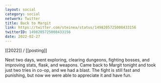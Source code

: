 ```yaml
---
layout: social
category: social
network: Twitter
title: Back to Margit
link: https://twitter.com/steinea/status/1498205725008433156
twitterID: 1498205725008433156
date: 2022-02-27
---
```


[[2022]] / [[posting]]

Next two days, went exploring, clearing dungeons, fighting bosses, and improving stats, flask, and weapons. Came back to Margit tonight and took just two tries in co-op, and we had a blast. The fight is still fast and punishing, but now we were able to appreciate it and have fun.
